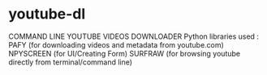# youtube-dl
COMMAND LINE YOUTUBE VIDEOS DOWNLOADER
 Python libraries used :
 PAFY (for downloading videos and metadata from youtube.com)
  NPYSCREEN (for UI/Creating Form)
    SURFRAW (for browsing youtube directly from terminal/command line)
